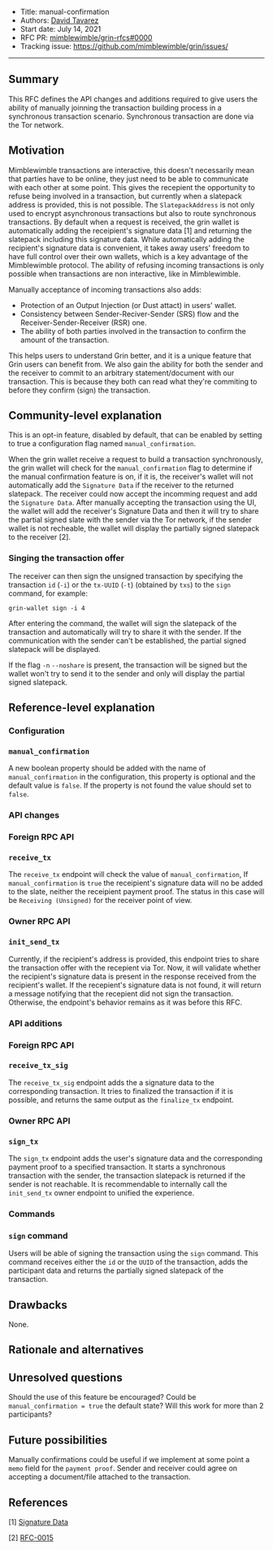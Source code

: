 - Title: manual-confirmation
- Authors: [David Tavarez](mailto:david@punksec.com)
- Start date: July 14, 2021
- RFC PR: [mimblewimble/grin-rfcs#0000](https://github.com/mimblewimble/grin-rfcs/pull/)
- Tracking issue: https://github.com/mimblewimble/grin/issues/

---

## Summary
[summary]: #summary

This RFC defines the API changes and additions required to give users the ability of manually joinning the transaction building process in a synchronous transaction scenario. Synchronous transaction are done via the Tor network.

## Motivation
[motivation]: #motivation

Mimblewimble transactions are interactive, this doesn't necessarily mean that parties have to be online, they just need to be able to communicate with each other at some point. This gives the recepient the opportunity to refuse being involved in a transaction, but currently when a slatepack address is provided, this is not possible. The `SlatepackAddress` is not only used to encrypt asynchronous transactions but also to route synchronous transactions. By default when a request is received, the grin wallet is automatically adding the receipient's signature data [1] and returning the slatepack including this signature data. While automatically adding the recipient's signature data is convenient, it takes away users' freedom to have full control over their own wallets, which is a key advantage of the Mimblewimble protocol. The ability of refusing incoming transactions is only possible when transactions are non interactive, like in Mimblewimble.

Manually acceptance of incoming transactions also adds:

- Protection of an Output Injection (or Dust attact) in users' wallet.
- Consistency between Sender-Reciver-Sender (SRS) flow and the Receiver-Sender-Receiver (RSR) one.
- The ability of both parties involved in the transaction to confirm the amount of the transaction.

This helps users to understand Grin better, and it is a unique feature that Grin users can benefit from. We also gain the ability for both the sender and the receiver to commit to an arbitrary statement/document with our transaction. This is because they both can read what they're commiting to before they confirm (sign) the transaction.

## Community-level explanation
[community-level-explanation]: #community-level-explanation

This is an opt-in feature, disabled by default, that can be enabled by setting to true a configuration flag named `manual_confirmation`.

When the grin wallet receive a request to build a transaction synchronously, the grin wallet will check for the `manual_confirmation` flag to determine if the manual confirmation feature is on, if it is, the receiver's wallet will not automatically add the `Signature Data` if the receiver to the returned slatepack. The receiver could now accept the incomming request and add the `Signature Data`. After manually accepting the transaction using the UI, the wallet will add the receiver's Signature Data and then it will try to share the partial signed slate with the sender via the Tor network, if the sender wallet is not recheable, the wallet will display the partially signed slatepack to the receiver [2].

### Singing the transaction offer

The receiver can then sign the unsigned transaction by specifying the transaction `id` (`-i`) or the `tx-UUID` (`-t`) (obtained by `txs`) to the `sign` command, for example:

`grin-wallet sign -i 4`

After entering the command, the wallet will sign the slatepack of the transaction and automatically will try to share it with the sender. If the communication with the sender can't be established, the partial signed slatepack will be displayed.

If the flag `-n` `--noshare` is present, the transaction will be signed but the wallet won't try to send it to the sender and only will display the partial signed slatepack. 

## Reference-level explanation
[reference-level-explanation]: #reference-level-explanation

### Configuration

### `manual_confirmation`

A new boolean property should be added with the name of `manual_confirmation` in the configuration, this property is optional and the default value is `false`. If the property is not found the value should set to `false`.

### API changes

### Foreign RPC API

### `receive_tx`

The `receive_tx` endpoint will check the value of `manual_confirmation`, If `manual_confirmation` is `true` the receipient's signature data will no be added to the slate, neither the receipient payment proof. The status in this case will be `Receiving (Unsigned)` for the receiver point of view.

### Owner RPC API

### `init_send_tx`

Currently, if the recipient's address is provided, this endpoint tries to share the transaction offer with the recepient via Tor. Now, it will validate whether the recipient's signature data is present in the response received from the recipient's wallet. If the recepient's signature data is not found, it will return a message notifying that the recepient did not sign the transaction. Otherwise, the endpoint's behavior remains as it was before this RFC.

### API additions

### Foreign RPC API

### `receive_tx_sig`

The `receive_tx_sig` endpoint adds the a signature data to the corresponding transaction. It tries to finalized the transaction if it is possible, and returns the same output as the `finalize_tx` endpoint.

### Owner RPC API

### `sign_tx`

The `sign_tx` endpoint adds the user's signature data and the corresponding payment proof to a specified transaction. It starts a synchronous transaction with the sender, the transaction slatepack is returned if the sender is not reachable. It is recommendable to internally call the `init_send_tx` owner endpoint to unified the experience.

### Commands

### `sign` command

Users will be able of signing the transaction using the `sign` command. This command receives either the `id` or the `UUID` of the transaction, adds the participant data and returns the partially signed slatepack of the transaction.

## Drawbacks
[drawbacks]: #drawbacks

None.

## Rationale and alternatives
[rationale-and-alternatives]: #rationale-and-alternatives


## Unresolved questions
[unresolved-questions]: #unresolved-questions

Should the use of this feature be encouraged?
Could be `manual_confirmation = true` the default state?
Will this work for more than 2 participants?

## Future possibilities
[future-possibilities]: #future-possibilities

Manually confirmations could be useful if we implement at some point a `memo` field for the `payment proof`. Sender and receiver could agree on accepting a document/file attached to the transaction.

## References
[references]: #references


[1] [Signature Data](https://github.com/mimblewimble/grin-rfcs/blob/master/text/0012-compact-slates.md#signature-data)

[2] [RFC-0015](https://github.com/mimblewimble/grin-rfcs/blob/master/text/0015-slatepack.md)
